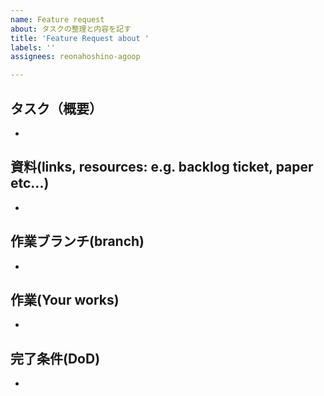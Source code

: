```yaml
---
name: Feature request
about: タスクの整理と内容を記す
title: 'Feature Request about '
labels: ''
assignees: reonahoshino-agoop

---
```


## タスク（概要）
+

## 資料(links, resources: e.g. backlog ticket, paper etc...)
+ 

## 作業ブランチ(branch)
+

## 作業(Your works)
+ 

## 完了条件(DoD)
+

